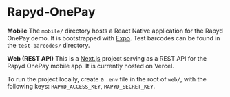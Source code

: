 # Rapyd-OnePay

**Mobile**
The `mobile/` directory hosts a React Native application for the Rapyd OnePay demo. It is bootstrapped with [Expo](https://expo.io/).
Test barcodes can be found in the `test-barcodes/` directory.

**Web (REST API)**
This is a [Next.js](https://nextjs.org/) project serving as a REST API for the Rapyd OnePay
mobile app. It is currently hosted on Vercel.

To run the project locally, create a `.env` file in the root of `web/`, with the following keys:
`RAPYD_ACCESS_KEY`, `RAPYD_SECRET_KEY`.
